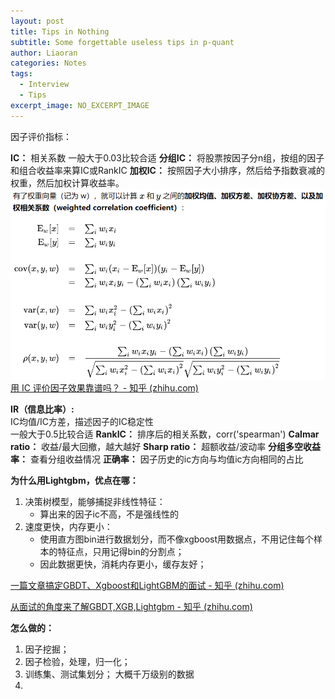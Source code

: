 ```yaml
---
layout: post
title: Tips in Nothing
subtitle: Some forgettable useless tips in p-quant
author: Liaoran
categories: Notes
tags:
  - Interview
  - Tips
excerpt_image: NO_EXCERPT_IMAGE
---
```



因子评价指标：

**IC：**
	相关系数
	一般大于0.03比较合适
**分组IC：**
将股票按因子分n组，按组的因子和组合收益率来算IC或RankIC
**加权IC：**
按照因子大小排序，然后给予指数衰减的权重，然后加权计算收益率。
![ ](../assets/images/blog-img/2023-11-26-Interview-Question/image-20231127000727698.png)
[用 IC 评价因子效果靠谱吗？ - 知乎 (zhihu.com)](https://zhuanlan.zhihu.com/p/41454197)

**IR（信息比率）:**   
	IC均值/IC方差，描述因子的IC稳定性   
	一般大于0.5比较合适
**RankIC：**
	排序后的相关系数，corr('spearman')
**Calmar ratio：**
	收益/最大回撤，越大越好
**Sharp ratio：**
	超额收益/波动率
**分组多空收益率：**
查看分组收益情况
**正确率：**
因子历史的ic方向与均值ic方向相同的占比



**为什么用Lightgbm，优点在哪：**
1. 决策树模型，能够捕捉非线性特征：
	-  算出来的因子ic不高，不是强线性的
2. 速度更快，内存更小：
	- 使用直方图bin进行数据划分，而不像xgboost用数据点，不用记住每个样本的特征点，只用记得bin的分割点；
	- 因此数据更快，消耗内存更小，缓存友好；

[一篇文章搞定GBDT、Xgboost和LightGBM的面试 - 知乎 (zhihu.com)](https://zhuanlan.zhihu.com/p/148050748)

[从面试的角度来了解GBDT,XGB,Lightgbm - 知乎 (zhihu.com)](https://zhuanlan.zhihu.com/p/577209647)


**怎么做的：**
1. 因子挖掘；
2. 因子检验，处理，归一化；
3. 训练集、测试集划分； 大概千万级别的数据
4. 
